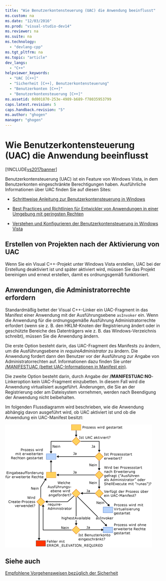 ```yaml
---
title: "Wie Benutzerkontensteuerung (UAC) die Anwendung beeinflusst"
ms.custom: na
ms.date: "12/03/2016"
ms.prod: "visual-studio-dev14"
ms.reviewer: na
ms.suite: na
ms.technology: 
  - "devlang-cpp"
ms.tgt_pltfrm: na
ms.topic: "article"
dev_langs: 
  - "C++"
helpviewer_keywords: 
  - "UAC [C++]"
  - "Sicherheit [C++], Benutzerkontensteuerung"
  - "Benutzerkonten [C++]"
  - "Benutzerkontensteuerung [C++]"
ms.assetid: 0d001870-253e-4989-b689-f78035953799
caps.latest.revision: 5
caps.handback.revision: "5"
ms.author: "ghogen"
manager: "ghogen"
---
```

# Wie Benutzerkontensteuerung (UAC) die Anwendung beeinflusst
[!INCLUDE[vs2017banner](../assembler/inline/includes/vs2017banner.md)]

Benutzerkontensteuerung \(UAC\) ist ein Feature von Windows Vista, in dem Benutzerkonten eingeschränkte Berechtigungen haben.  Ausführliche Informationen über UAC finden Sie auf diesen Sites:  
  
-   [Schrittweise Anleitung zur Benutzerkontensteuerung in Windows](http://go.microsoft.com/fwlink/?linkid=53781)  
  
-   [Best Practices und Richtlinien für Entwickler von Anwendungen in einer Umgebung mit geringsten Rechten](http://go.microsoft.com/fwlink/?linkid=82444)  
  
-   [Verstehen und Konfigurieren der Benutzerkontensteuerung in Windows Vista](http://go.microsoft.com/fwlink/?LinkId=82445)  
  
## Erstellen von Projekten nach der Aktivierung von UAC  
 Wenn Sie ein Visual C\+\+\-Projekt unter Windows Vista erstellen, UAC bei der Erstellung deaktiviert ist und später aktiviert wird, müssen Sie das Projekt bereinigen und erneut erstellen, damit es ordnungsgemäß funktioniert.  
  
## Anwendungen, die Administratorrechte erfordern  
 Standardmäßig bettet der Visual C\+\+\-Linker ein UAC\-Fragment in das Manifest einer Anwendung mit der Ausführungsebene `asInvoker` ein.  Wenn die Anwendung für die ordnungsgemäße Ausführung Administratorrechte erfordert \(wenn sie z. B. den HKLM\-Knoten der Registrierung ändert oder in geschützte Bereiche des Datenträgers wie z. B. das Windows\-Verzeichnis schreibt\), müssen Sie die Anwendung ändern.  
  
 Die erste Option besteht darin, das UAC\-Fragment des Manifests zu ändern, um die Ausführungsebene in *requireAdministrator* zu ändern.  Die Anwendung fordert dann den Benutzer vor der Ausführung zur Angabe von Administratorrechten auf.  Informationen dazu finden Sie unter [\/MANIFESTUAC \(bettet UAC\-Informationen in Manifest ein\)](../build/reference/manifestuac-embeds-uac-information-in-manifest.md).  
  
 Die zweite Option besteht darin, durch Angabe der **\/MANIFESTUAC:NO**\-Linkeroption kein UAC\-Fragment einzubetten.  In diesem Fall wird die Anwendung virtualisiert ausgeführt.  Änderungen, die Sie an der Registrierung oder am Dateisystem vornehmen, werden nach Beendigung der Anwendung nicht beibehalten.  
  
 Im folgenden Flussdiagramm wird beschrieben, wie die Anwendung abhängig davon ausgeführt wird, ob UAC aktiviert ist und ob die Anwendung ein UAC\-Manifest besitzt:  
  
 ![Verhalten des Windows Vista&#45;Ladeprogramms](../top/media/uacflowchart.png "UACflowchart")  
  
## Siehe auch  
 [Empfohlene Vorgehensweisen bezüglich der Sicherheit](../top/security-best-practices-for-cpp.md)